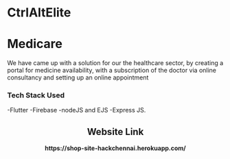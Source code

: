 # CtrlAltElite
# Medicare

We have came up with a solution for our the healthcare sector, by creating a portal for medicine availability, with a subscription of the doctor via online consultancy and setting up an online appointment

### Tech Stack Used
-Flutter
-Firebase
-nodeJS and EJS
-Express JS.



<h2 align= "center"><b>Website Link</b></h2>

<p align="center"><b>https://shop-site-hackchennai.herokuapp.com/</b></p>

